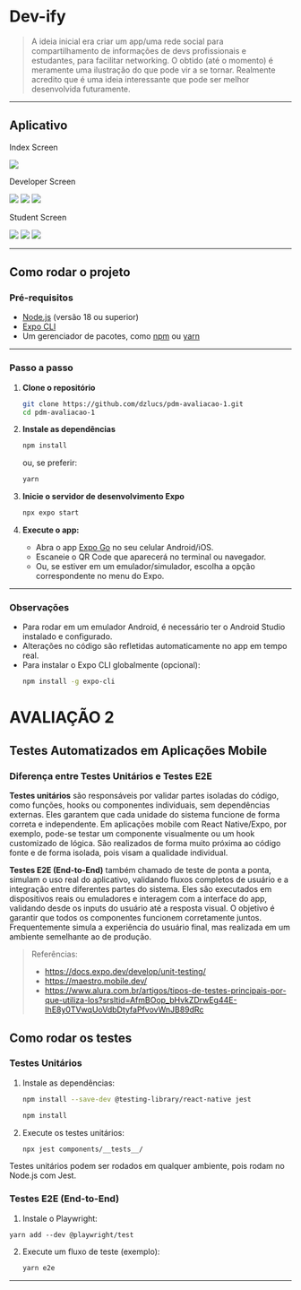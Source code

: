 # Dev-ify

> A ideia inicial era criar um app/uma rede social para compartilhamento de informações de devs profissionais e estudantes, para facilitar networking.
> O obtido (até o momento) é meramente uma ilustração do que pode vir a se tornar.
> Realmente acredito que é uma ideia interessante que pode ser melhor desenvolvida futuramente.

---

## Aplicativo

Index Screen

![](./assets/images/print1.jpeg)

Developer Screen

![](./assets/images/print2.jpeg)
![](./assets/images/print3.jpeg)
![](./assets/images/print4.jpeg)

Student Screen

![](./assets/images/print5.jpeg)
![](./assets/images/print6.jpeg)
![](./assets/images/print7.jpeg)

---

## Como rodar o projeto

### Pré-requisitos

- [Node.js](https://nodejs.org/) (versão 18 ou superior)
- [Expo CLI](https://docs.expo.dev/get-started/installation/)
- Um gerenciador de pacotes, como [npm](https://www.npmjs.com/) ou [yarn](https://yarnpkg.com/)

---

### Passo a passo

1. **Clone o repositório**

   ```bash
   git clone https://github.com/dzlucs/pdm-avaliacao-1.git
   cd pdm-avaliacao-1
   ```

2. **Instale as dependências**

   ```bash
   npm install
   ```

   ou, se preferir:

   ```bash
   yarn
   ```

3. **Inicie o servidor de desenvolvimento Expo**

   ```bash
   npx expo start
   ```

4. **Execute o app:**
   - Abra o app [Expo Go](https://expo.dev/client) no seu celular Android/iOS.
   - Escaneie o QR Code que aparecerá no terminal ou navegador.
   - Ou, se estiver em um emulador/simulador, escolha a opção correspondente no menu do Expo.

---

### Observações

- Para rodar em um emulador Android, é necessário ter o Android Studio instalado e configurado.
- Alterações no código são refletidas automaticamente no app em tempo real.
- Para instalar o Expo CLI globalmente (opcional):
  ```bash
  npm install -g expo-cli
  ```

# AVALIAÇÃO 2

## Testes Automatizados em Aplicações Mobile

### Diferença entre Testes Unitários e Testes E2E

**Testes unitários** são responsáveis por validar partes isoladas do código, como funções, hooks ou componentes individuais, sem dependências externas. Eles garantem que cada unidade do sistema funcione de forma correta e independente. Em aplicações mobile com React Native/Expo, por exemplo, pode-se testar um componente visualmente ou um hook customizado de lógica.
São realizados de forma muito próxima ao código fonte e de forma isolada, pois visam a qualidade individual.

**Testes E2E (End-to-End)** também chamado de teste de ponta a ponta, simulam o uso real do aplicativo, validando fluxos completos de usuário e a integração entre diferentes partes do sistema. Eles são executados em dispositivos reais ou emuladores e interagem com a interface do app, validando desde os inputs do usuário até a resposta visual. O objetivo é garantir que todos os componentes funcionem corretamente juntos.
Frequentemente simula a experiência do usuário final, mas realizada em um ambiente semelhante ao de produção.

> Referências:
>
> - https://docs.expo.dev/develop/unit-testing/
> - https://maestro.mobile.dev/
> - https://www.alura.com.br/artigos/tipos-de-testes-principais-por-que-utiliza-los?srsltid=AfmBOop_bHvkZDrwEg44E-IhE8y0TVwqUoVdbDtyfaPfvovWnJB89dRc

## Como rodar os testes

### Testes Unitários

1. Instale as dependências:

   ```bash
   npm install --save-dev @testing-library/react-native jest
   ```

   ```bash
   npm install
   ```

2. Execute os testes unitários:
   ```bash
   npx jest components/__tests__/
   ```

Testes unitários podem ser rodados em qualquer ambiente, pois rodam no Node.js com Jest.

### Testes E2E (End-to-End)

1. Instale o Playwright:

```
yarn add --dev @playwright/test
```

2. Execute um fluxo de teste (exemplo):
   ```bash
   yarn e2e
   ```

---
